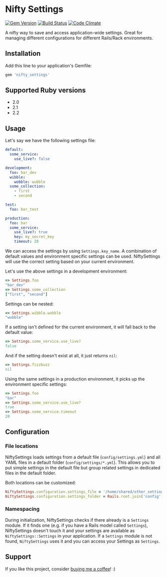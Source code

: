 # Nifty Settings

[![Gem Version](https://badge.fury.io/rb/nifty_settings.png)](http://badge.fury.io/rb/nifty_settings)
[![Build Status](https://secure.travis-ci.org/manuelmeurer/nifty_settings.png)](http://travis-ci.org/manuelmeurer/nifty_settings)
[![Code Climate](https://codeclimate.com/github/manuelmeurer/nifty_settings.png)](https://codeclimate.com/github/manuelmeurer/nifty_settings)

A nifty way to save and access application-wide settings. Great for managing different configurations for different Rails/Rack environments.

## Installation

Add this line to your application's Gemfile:

```ruby
gem 'nifty_settings'
```

## Supported Ruby versions

* 2.0
* 2.1
* 2.2

## Usage

Let's say we have the following settings file:

```yaml
default:
  some_service:
    use_live?: false

development:
  foo: bar_dev
  wibble:
    wobble: wubble
  some_collection:
    - first
    - second

test:
  foo: bar_test

production:
  foo: bar
  some_service:
    use_live?: true
    key: my_secret_key
    timeout: 20
```

We can access the settings by using `Settings.key_name`. A combination of default values and environment specific settings can be used. NiftySettings will use the correct setting based on your current environment.

Let's use the above settings in a development environment:

```ruby
=> Settings.foo
"bar_dev"
=> Settings.some_collection
["first", "second"]
```

Settings can be nested:

```ruby
=> Settings.wibble.wobble
"wubble"
```

If a setting isn't defined for the current environment, it will fall back to the default value:

```ruby
=> Settings.some_service.use_live?
false
```

And if the setting doesn't exist at all, it just returns `nil`:

```ruby
=> Settings.fizzbuzz
nil
```

Using the same settings in a production environment, it picks up the environment specific settings:

```ruby
=> Settings.foo
"bar"
=> Settings.some_service.use_live?
true
=> Settings.some_service.timeout
20
```

## Configuration

### File locations

NiftySettings loads settings from a default file (`config/settings.yml`) and all YAML files in a default folder (`config/settings/*.yml`). This allows you to put simple settings in the default file but group related settings in dedicated files in the default folder.

Both locations can be customized:

```ruby
NiftySettings.configuration.settings_file = '/home/shared/other_settings.yml'
NiftySettings.configuration.settings_folder = Rails.root.join('config', 'my_settings')
```

### Namespacing

During initialization, NiftySettings checks if there already is a `Settings` module. If it finds one (e.g. if you have a Rails model called `Settings`), NiftySettings doesn't touch it and your settings are available as `NiftySettings::Settings` in your application. If a `Settings` module is not found, `NiftySettings` uses it and you can access your Settings as `Settings`.

## Support

If you like this project, consider [buying me a coffee](https://www.buymeacoffee.com/279lcDtbF)! :)

